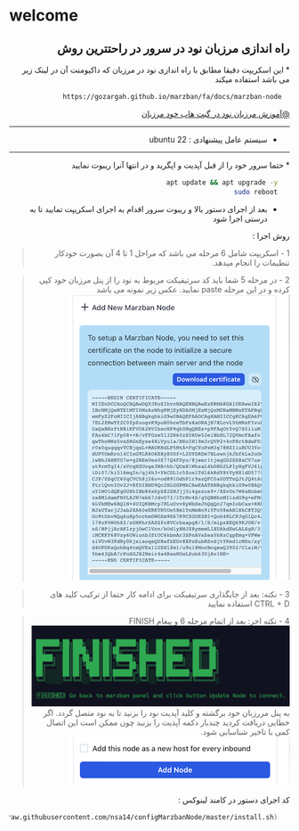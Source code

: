 # welcome
<div dir="rtl">
<h2>
راه اندازی مرزبان نود در سرور در راحتترین روش
</h2>
* این اسکریپت دقیقا مطابق با راه اندازی نود در مرزبان که داکیومنت آن در لینک زیر می باشد استفاده میکند

   ```sh
     https://gozargah.github.io/marzban/fa/docs/marzban-node
  ```

[@آموزش مرزبان نود در گیت هاب خود مرزبان](https://gozargah.github.io/marzban/fa/docs/marzban-node)
<hr>


* سیستم عامل پیشنهادی : ubuntu 22

<hr>
 * حتما سرور خود را از قبل آپدیت و اپگرید و در انتها آنرا ریبوت نمایید


   ```sh
      apt update && apt upgrade -y
      sudo reboot
   ```


 * بعد از اجرای دستور بالا و ریبوت سرور اقدام به اجرای اسکریپت تمایید تا به درستی اجرا شود


روش اجرا :
>1 -  اسکریپت شامل 6 مرحله می باشد که مراحل 1 تا 4 آن بصورت خودکار تنظیمات را انجام میدهد.

>2 -  در مرحله 5 شما باید کد سرتیفیکت مربوط به نود را از پنل مرزبان خود کپی کرده و در این مرحله paste نمایید. عکس 
> زیر نمونه می باشد
> ![certificate_panel.png](certificate_panel.png)

>3 -  نکته: بعد از جایگذاری سرتیفیکت برای ادامه کار حتما از ترکیب کلید های CTRL + D استفاده نمایید


>4 -  نکته اخر: بعد از اتمام مرحله 6 و پیغام FINISH
> ![finished.png](finished.png)
به پنل مررزبان خود برگشته و کلید آپدیت نود را بزنید تا به نود متصل گردد. اگر خطایی دریافت کردید چندبار دکمه آپدیت 
را بزنید چون ممکن است این اتصال کمی با تاخیر شناسایی شود.
> ![buttonUpdate.png](buttonUpdate.png)




 کد اجرای دستور در کامند لینوکس :

   ```sh
      bash <(curl -fsSL https://raw.githubusercontent.com/nsa14/configMarzbanNode/master/install.sh)
   ```
 
<br>


</div>
